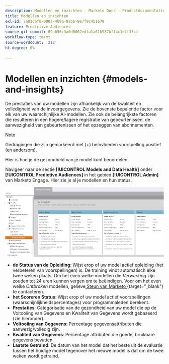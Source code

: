 ```yaml
---
description: Modellen en inzichten - Marketo Docs - Productdocumentatie
title: Modellen en inzichten
exl-id: 7a01d6f0-000a-4b9a-8abb-9e7f9c4b1679
feature: Predictive Audiences
source-git-commit: 09a656c3a0d0002edfa1a61b987bff4c1dff33cf
workflow-type: tm+mt
source-wordcount: '212'
ht-degree: 0%

---
```


# Modellen en inzichten {#models-and-insights}

De prestaties van uw modellen zijn afhankelijk van de kwaliteit en volledigheid van de invoergegevens. Zie de bovenste bepalende factor voor elk van uw waarschijnlijke AI-modellen. Zie ook de belangrijkste factoren die resulteren in een hogere/lagere registratie van gebeurtenissen, de aanwezigheid van gebeurtenissen of het opzeggen van abonnementen.

>[!NOTE]
>
>Gedragingen die zijn gemarkeerd met (+) beïnvloeden voorspelling positief (en andersom).

Hier is hoe je de gezondheid van je model kunt beoordelen.

Navigeer naar de sectie **[!UICONTROL Models and Data Health]** onder **[!UICONTROL Predictive Audiences]** in het gebied **[!UICONTROL Admin]** van Marketo Engage. Hier zie je al je modellen en hun status.

![&#x200B; Beeld Één &#x200B;](assets/models-and-insights-1.png)

* **de Status van de Opleiding**: Wijst erop of uw model actief opleiding (het verbeteren van voorspellingen) is. De training vindt automatisch elke twee weken plaats. Om het even welke modellen die _Verwerking_ zijn zouden tot 24 uren kunnen vergen om te beëindigen. Voor om het even welke _Ontbroken_ modellen, gelieve [&#x200B; Steun van Marketo &#x200B;](https://nation.marketo.com/t5/Support/ct-p/Support){target="_blank"} te contacteren.
* **het Scoreren Status**: Wijst erop of uw model actief voorspellingen (waarschijnlijkheidspercentages) voor programmaleden berekent.
* **Prestaties**: Categorisatie van de gezondheid van uw model die op de Voltooiing van Gegevens en Kwaliteit van Gegevens wordt gebaseerd (zie hieronder).
* **Voltooiing van Gegevens**: Percentage gegevensattributen die aanwezig/volledig zijn.
* **Kwaliteit van Gegevens**: Percentage attributen die goede, bruikbare gegevens bevatten.
* **Laatste Getraind**: De datum van het model dat het beste uit de evaluatie tussen het huidige model tegenover het nieuwe model is dat om de twee weken wordt getraind.
